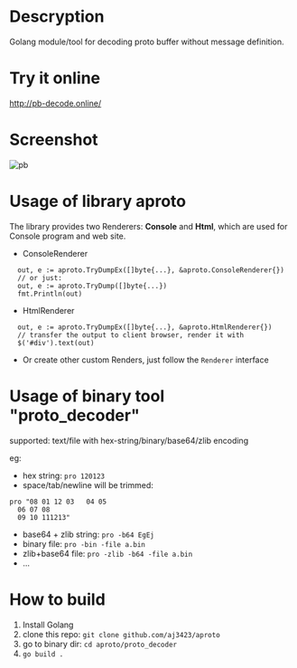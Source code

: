 # Descryption
Golang module/tool for decoding proto buffer without message definition.

# Try it online
http://pb-decode.online/

# Screenshot
![pb](https://user-images.githubusercontent.com/4710875/122819817-7ff91d00-d30d-11eb-9c0a-c8d46ee2b821.png)

# Usage of library aproto
The library provides two Renderers: **Console** and **Html**, which are used for Console program and web site.

- ConsoleRenderer
```
  out, e := aproto.TryDumpEx([]byte{...}, &aproto.ConsoleRenderer{})
  // or just:
  out, e := aproto.TryDump([]byte{...})
  fmt.Println(out)
```
- HtmlRenderer
```
  out, e := aproto.TryDumpEx([]byte{...}, &aproto.HtmlRenderer{})
  // transfer the output to client browser, render it with
  $('#div').text(out)
```
- Or create other custom Renders, just follow the `Renderer` interface

# Usage of binary tool "proto_decoder"
supported: text/file with hex-string/binary/base64/zlib encoding

eg:
- hex string: `pro 120123`
- space/tab/newline will be trimmed: 
```
pro "08 01 12 03   04 05
  06 07 08
  09 10 111213"
```
- base64 + zlib string: `pro -b64 EgEj`
- binary file: `pro -bin -file a.bin`
- zlib+base64 file: `pro -zlib -b64 -file a.bin`
- ...

# How to build
1. Install Golang
2. clone this repo: `git clone github.com/aj3423/aproto`
3. go to binary dir: `cd aproto/proto_decoder`
4. `go build .`

